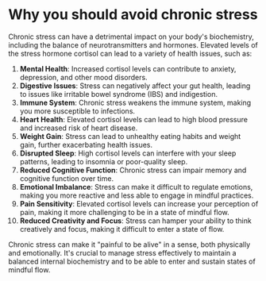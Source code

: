 # Why you should avoid chronic stress

Chronic stress can have a detrimental impact on your body's biochemistry, including the balance of neurotransmitters and hormones. Elevated levels of the stress hormone cortisol can lead to a variety of health issues, such as:

1. **Mental Health**: Increased cortisol levels can contribute to anxiety, depression, and other mood disorders.
2. **Digestive Issues**: Stress can negatively affect your gut health, leading to issues like irritable bowel syndrome (IBS) and indigestion.
3. **Immune System**: Chronic stress weakens the immune system, making you more susceptible to infections.
4. **Heart Health**: Elevated cortisol levels can lead to high blood pressure and increased risk of heart disease.
5. **Weight Gain**: Stress can lead to unhealthy eating habits and weight gain, further exacerbating health issues.
6. **Disrupted Sleep**: High cortisol levels can interfere with your sleep patterns, leading to insomnia or poor-quality sleep.
7. **Reduced Cognitive Function**: Chronic stress can impair memory and cognitive function over time.
8. **Emotional Imbalance**: Stress can make it difficult to regulate emotions, making you more reactive and less able to engage in mindful practices.
9. **Pain Sensitivity**: Elevated cortisol levels can increase your perception of pain, making it more challenging to be in a state of mindful flow.
10. **Reduced Creativity and Focus**: Stress can hamper your ability to think creatively and focus, making it difficult to enter a state of flow.

Chronic stress can make it "painful to be alive" in a sense, both physically and emotionally. It's crucial to manage stress effectively to maintain a balanced internal biochemistry and to be able to enter and sustain states of mindful flow.